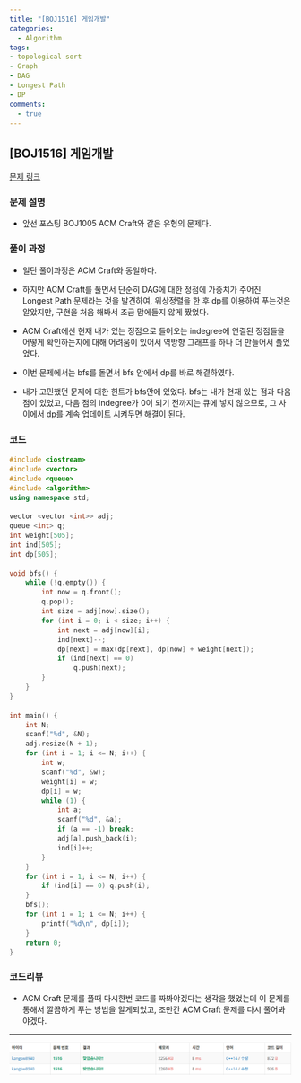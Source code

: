 ```yaml
---
title: "[BOJ1516] 게임개발"
categories:
  - Algorithm
tags:
- topological sort
- Graph
- DAG
- Longest Path
- DP
comments:
  - true
---
```

## [BOJ1516] 게임개발

[문제 링크](https://www.acmicpc.net/problem/1516)

### 문제 설명

* 앞선 포스팅 BOJ1005 ACM Craft와 같은 유형의 문제다.

### 풀이 과정

* 일단 풀이과정은 ACM Craft와 동일하다.

* 하지만 ACM Craft를 풀면서 단순히 DAG에 대한 정점에 가중치가 주어진 Longest Path 문제라는 것을 발견하여, 위상정렬을 한 후 dp를 이용하여 푸는것은 알았지만, 구현을 처음 해봐서 조금 맘에들지 않게 짰었다.

* ACM Craft에선 현재 내가 있는 정점으로 들어오는 indegree에 연결된 정점들을 어떻게 확인하는지에 대해 어려움이 있어서 역방향 그래프를 하나 더 만들어서 풀었었다.

* 이번 문제에서는 bfs를 돌면서 bfs 안에서 dp를 바로 해결하였다.

* 내가 고민했던 문제에 대한 힌트가 bfs안에 있었다. bfs는 내가 현재 있는 점과 다음 점이 있었고, 다음 점의 indegree가 0이 되기 전까지는 큐에 넣지 않으므로, 그 사이에서 dp를 계속 업데이트 시켜두면 해결이 된다.

### 코드

```cpp
#include <iostream>
#include <vector>
#include <queue>
#include <algorithm>
using namespace std;

vector <vector <int>> adj;
queue <int> q;
int weight[505];
int ind[505];
int dp[505];

void bfs() {
	while (!q.empty()) {
		int now = q.front();
		q.pop();
		int size = adj[now].size();
		for (int i = 0; i < size; i++) {
			int next = adj[now][i];
			ind[next]--;
			dp[next] = max(dp[next], dp[now] + weight[next]);
			if (ind[next] == 0)
				q.push(next);
		}
	}
}

int main() {
	int N;
	scanf("%d", &N);
	adj.resize(N + 1);
	for (int i = 1; i <= N; i++) {
		int w;
		scanf("%d", &w);
		weight[i] = w;
		dp[i] = w;
		while (1) {
			int a;
			scanf("%d", &a);
			if (a == -1) break;
			adj[a].push_back(i);
			ind[i]++;
		}
	}
	for (int i = 1; i <= N; i++) {
		if (ind[i] == 0) q.push(i);
	}
	bfs();
	for (int i = 1; i <= N; i++) {
		printf("%d\n", dp[i]);
	}
	return 0;
}
```

### 코드리뷰

* ACM Craft 문제를 풀때 다시한번 코드를 짜봐야겠다는 생각을 했었는데 이 문제를 통해서 깔끔하게 푸는 방법을 알게되었고, 조만간 ACM Craft 문제를 다시 풀어봐야겠다.

---

![](/assets/img/Algorithm/0607.png)
